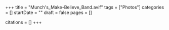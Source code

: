 +++
title = "Munch's_Make-Believe_Band.avif"
tags = ["Photos"]
categories = []
startDate = ""
draft = false
pages = []

citations = []
+++
